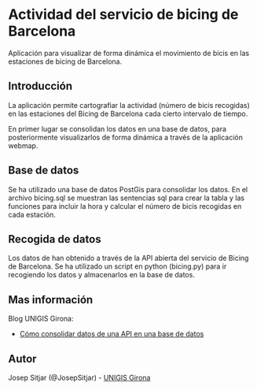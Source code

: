 # Actividad del servicio de bicing de Barcelona

Aplicación para visualizar de forma dinámica el movimiento de bicis en las estaciones de bicing de Barcelona. 

## Introducción

La aplicación permite cartografiar la actividad (número de bicis recogidas) en las estaciones del Bicing de Barcelona cada cierto intervalo de tiempo. 

En primer lugar se consolidan los datos en una base de datos, para posteriormente visualizarlos de forma dinámica a través de la aplicación webmap. 

## Base de datos

Se ha utilizado una base de datos PostGis para consolidar los datos. 
En el archivo bicing.sql se muestran las sentencias sql para crear la tabla y las funciones para incluir la hora y calcular el número de bicis recogidas en cada estación. 

## Recogida de datos

Los datos de han obtenido a través de la API abierta del servicio de Bicing de Barcelona.
Se ha utilizado un script en python (bicing.py) para ir recogiendo los datos y almacenarlos en la base de datos.

## Mas información

Blog UNIGIS Girona:

- [Cómo consolidar datos de una API en una base de datos](http://www.unigis.es/como-consolidar-datos-de-una-api-en-una-base-de-datos/)

## Autor

Josep Sitjar (@JosepSitjar) - [UNIGIS Girona](http://www.unigis.es) 

